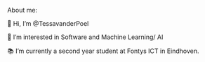 About me:

👋 Hi, I’m @TessavanderPoel

👀 I’m interested in Software and Machine Learning/ AI

📚 I’m currently a second year student at Fontys ICT in Eindhoven. 
